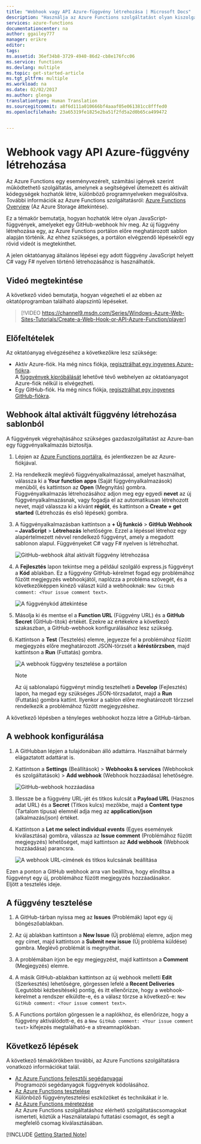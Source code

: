 ```yaml
---
title: "Webhook vagy API Azure-függvény létrehozása | Microsoft Docs"
description: "Használja az Azure Functions szolgáltatást olyan kiszolgáló nélküli függvények létrehozására, amelyeket WebHook vagy API-hívás hív meg."
services: azure-functions
documentationcenter: na
author: ggailey777
manager: erikre
editor: 
tags: 
ms.assetid: 36ef34b8-3729-4940-86d2-cb8e176fcc06
ms.service: functions
ms.devlang: multiple
ms.topic: get-started-article
ms.tgt_pltfrm: multiple
ms.workload: na
ms.date: 02/02/2017
ms.author: glenga
translationtype: Human Translation
ms.sourcegitcommit: a8f6d111a010666bf4aaaf05e061381cc8fffed0
ms.openlocfilehash: 23a65319fe1825e2ba51f2fd5a2d0b65ca499472


---
```

# <a name="create-a-webhook-or-api-azure-function"></a>Webhook vagy API Azure-függvény létrehozása
Az Azure Functions egy eseményvezérelt, számítási igények szerint működtethető szolgáltatás, amelynek a segítségével ütemezett és aktivált kódegységek hozhatók létre, különböző programnyelveken megvalósítva. További információk az Azure Functions szolgáltatásról: [Azure Functions Overview](functions-overview.md) (Az Azure Storage áttekintése).

Ez a témakör bemutatja, hogyan hozhatók létre olyan JavaScript-függvények, amelyeket egy GitHub-webhook hív meg. Az új függvény létrehozása egy, az Azure Functions portálon előre meghatározott sablon alapján történik. Az ehhez szükséges, a portálon elvégzendő lépésekről egy rövid videót is megtekinthet.

A jelen oktatóanyag általános lépései egy adott függvény JavaScript helyett C# vagy F# nyelven történő létrehozásához is használhatók. 

## <a name="watch-the-video"></a>Videó megtekintése
A következő videó bemutatja, hogyan végezheti el az ebben az oktatóprogramban található alapszintű lépéseket. 

>[!VIDEO https://channel9.msdn.com/Series/Windows-Azure-Web-Sites-Tutorials/Create-a-Web-Hook-or-API-Azure-Function/player]
>
>

## <a name="prerequisites"></a>Előfeltételek

Az oktatóanyag elvégzéséhez a következőkre lesz szüksége:

+ Aktív Azure-fiók. Ha még nincs fiókja, [regisztrálhat egy ingyenes Azure-fiókra](https://azure.microsoft.com/free/).  
 A [függvények kipróbálását](https://functions.azure.com/try) lehetővé tévő webhelyen az oktatóanyagot Azure-fiók nélkül is elvégezheti.
+ Egy GitHub-fiók. Ha még nincs fiókja, [regisztrálhat egy ingyenes GitHub-fiókra](https://github.com/join). 

## <a name="create-a-webhook-triggered-function-from-the-template"></a>Webhook által aktivált függvény létrehozása sablonból
A függvények végrehajtásához szükséges gazdaszolgáltatást az Azure-ban egy függvényalkalmazás biztosítja. 

1. Lépjen az [Azure Functions portálra](https://functions.azure.com/signin), és jelentkezzen be az Azure-fiókjával.

2. Ha rendelkezik meglévő függvényalkalmazással, amelyet használhat, válassza ki a **Your function apps** (Saját függvényalkalmazások) menüből, és kattintson az **Open** (Megnyitás) gombra. Függvényalkalmazás létrehozásához adjon meg egy egyedi **nevet** az új függvényalkalmazásnak, vagy fogadja el az automatikusan létrehozott nevet, majd válassza ki a kívánt **régiót**, és kattintson a **Create + get started** (Létrehozás és első lépések) gombra. 

3. A függvényalkalmazásban kattintson a **+ Új funkció** > **GitHub Webhook – JavaScript** > **Létrehozás** lehetőségre. Ezzel a lépéssel létrehoz egy alapértelmezett névvel rendelkező függvényt, amely a megadott sablonon alapul. Függvényeket C# vagy F# nyelven is létrehozhat.
   
    ![GitHub-webhook által aktivált függvény létrehozása](./media/functions-create-a-web-hook-or-api-function/functions-create-new-github-webhook.png) 

4. A **Fejlesztés** lapon tekintse meg a például szolgáló express.js függvényt a **Kód** ablakban. Ez a függvény GitHub-kérelmet fogad egy problémához fűzött megjegyzés webhookjától, naplózza a probléma szövegét, és a következőképpen kinéző választ küld a webhooknak: `New GitHub comment: <Your issue comment text>`.

    ![A függvénykód áttekintése](./media/functions-create-a-web-hook-or-api-function/functions-new-webhook-in-portal.png) 

1. Másolja ki és mentse el a **Function URL** (Függvény URL) és a **GitHub Secret** (GitHub-titok) értékét. Ezekre az értékekre a következő szakaszban, a GitHub-webhook konfigurálásához lesz szükség. 

2. Kattintson a **Test** (Tesztelés) elemre, jegyezze fel a problémához fűzött megjegyzés előre meghatározott JSON-törzsét a **kéréstörzsben**, majd kattintson a **Run** (Futtatás) gombra. 

    ![A webhook függvény tesztelése a portálon](./media/functions-create-a-web-hook-or-api-function/functions-test-webhook-in-portal.png)
   
    > [!NOTE]
    > Az új sablonalapú függvényt mindig tesztelheti a **Develop** (Fejlesztés) lapon, ha megad egy szükséges JSON-törzsadatot, majd a **Run** (Futtatás) gombra kattint. Ilyenkor a sablon előre meghatározott törzzsel rendelkezik a problémához fűzött megjegyzéshez. 

A következő lépésben a tényleges webhookot hozza létre a GitHub-tárban.

## <a name="configure-the-webhook"></a>A webhook konfigurálása
1. A GitHubban lépjen a tulajdonában álló adattárra. Használhat bármely elágaztatott adattárat is.
 
2. Kattintson a **Settings** (Beállítások) > **Webhooks & services** (Webhookok és szolgáltatások) > **Add webhook** (Webhook hozzáadása) lehetőségre.
   
    ![GitHub-webhook hozzáadása](./media/functions-create-a-web-hook-or-api-function/functions-create-new-github-webhook-2.png)   

3. Illessze be a függvény URL-jét és titkos kulcsát a **Payload URL** (Hasznos adat URL) és a **Secret** (Titkos kulcs) mezőkbe, majd a **Content type** (Tartalom típusa) elemnél adja meg az **application/json** (alkalmazás/json) értéket.

4. Kattintson a **Let me select individual events** (Egyes események kiválasztása) gombra, válassza az **Issue comment** (Problémához fűzött megjegyzés) lehetőséget, majd kattintson az **Add webhook** (Webhook hozzáadása) parancsra.
   
    ![A webhook URL-címének és titkos kulcsának beállítása](./media/functions-create-a-web-hook-or-api-function/functions-create-new-github-webhook-3.png) 

Ezen a ponton a GitHub webhook arra van beállítva, hogy elindítsa a függvényt egy új, problémához fűzött megjegyzés hozzáadásakor.  
Eljött a tesztelés ideje.

## <a name="test-the-function"></a>A függvény tesztelése
1. A GitHub-tárban nyissa meg az **Issues** (Problémák) lapot egy új böngészőablakban.

2. Az új ablakban kattintson a **New Issue** (Új probléma) elemre, adjon meg egy címet, majd kattintson a **Submit new issue** (Új probléma küldése) gombra. Meglévő problémát is megnyithat.

2. A problémában írjon be egy megjegyzést, majd kattintson a **Comment** (Megjegyzés) elemre. 

3. A másik GitHub-ablakban kattintson az új webhook melletti **Edit** (Szerkesztés) lehetőségre, görgessen lefelé a **Recent Deliveries** (Legutóbbi kézbesítések) pontig, és itt ellenőrizze, hogy a webhook-kérelmet a rendszer elküldte-e, és a válasz törzse a következő-e: `New GitHub comment: <Your issue comment text>`.

3. A Functions portálon görgessen le a naplókhoz, és ellenőrizze, hogy a függvény aktiválódott-e, és a `New GitHub comment: <Your issue comment text>` kifejezés megtalálható-e a streamnaplókban.

## <a name="next-steps"></a>Következő lépések
A következő témakörökben további, az Azure Functions szolgáltatásra vonatkozó információkat talál.

* [Az Azure Functions fejlesztői segédanyagai](functions-reference.md)  
  Programozói segédanyagok függvények kódolásához.
* [Az Azure Functions tesztelése](functions-test-a-function.md)  
  Különböző függvénytesztelési eszközöket és technikákat ír le.
* [Az Azure Functions méretezése](functions-scale.md)  
  Az Azure Functions szolgáltatáshoz elérhető szolgáltatáscsomagokat ismerteti, köztük a Használatalapú futtatási csomagot, és segít a megfelelő csomag kiválasztásában.  

[!INCLUDE [Getting Started Note](../../includes/functions-get-help.md)]




<!--HONumber=Feb17_HO1-->


